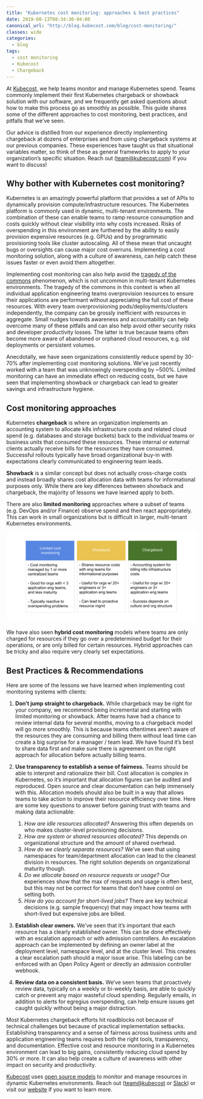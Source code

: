 ```yaml
---
title: "Kubernetes cost monitoring: approaches & best practices"
date: 2019-08-13T08:34:30-04:00
canonical_url: "http://blog.kubecost.com/blog/cost-monitoring/"
classes: wide
categories:
  - blog
tags:
  - cost monitoring
  - Kubecost
  - Chargeback
---
```


At [Kubecost](http://kubecost.com), we help teams monitor and manage Kubernetes spend. Teams commonly implement their first Kubernetes chargeback or showback solution with our software, and we frequently get asked questions about how to make this process go as smoothly as possible. This guide shares some of the different approaches to cost monitoring, best practices, and pitfalls that we’ve seen. 

Our advice is distilled from our experience directly implementing chargeback at dozens of enterprises and from using chargeback systems at our previous companies. These experiences have taught us that situational variables matter, so think of these as general frameworks to apply to your organization’s specific situation. Reach out (<team@kubecost.com>) if you want to discuss!

## Why bother with Kubernetes cost monitoring?

Kubernetes is an amazingly powerful platform that provides a set of APIs to dynamically provision compute/infrastructure resources. The Kubernetes platform is commonly used in dynamic, multi-tenant environments. The combination of these can enable teams to ramp resource consumption and costs quickly without clear visibility into why costs increased. Risks of overspending in this environment are furthered by the ability to easily provision expensive resources (e.g. GPUs) and by programmatic provisioning tools like cluster autoscaling. All of these mean that uncaught bugs or oversights can cause major cost overruns. Implementing a cost monitoring solution, along with a culture of awareness, can help catch these issues faster or even avoid them altogether.

Implementing cost monitoring can also help avoid the [tragedy of the commons](https://en.wikipedia.org/wiki/Tragedy_of_the_commons) phenomenon, which is not uncommon in multi-tenant Kubernetes environments. The tragedy of the commons in this context is when all individual application engineering teams overprovision resources to ensure their applications are performant without appreciating the full cost of these resources. With every team overprovisioning pods/deployments/clusters independently, the company can be grossly inefficient with resources in aggregate. Small nudges towards awareness and accountability can help overcome many of these pitfalls and can also help avoid other security risks and developer productivity losses. The latter is true because teams often become more aware of abandoned or orphaned cloud resources, e.g. old deployments or persistent volumes. 

Anecdotally, we have seen organizations consistently reduce spend by 30-70% after implementing cost monitoring solutions. We’ve just recently worked with a team that was unknowingly overspending by ~500%. Limited monitoring can have an immediate effect on reducing costs, but we have seen that implementing showback or chargeback can lead to greater savings and infrastructure hygiene. 

## Cost monitoring approaches

Kubernetes **chargeback** is where an organization implements an accounting system to allocate k8s infrastructure costs and related cloud spend (e.g. databases and storage buckets) back to the individual teams or business units that consumed these resources. These internal or external clients actually receive bills for the resources they have consumed. Successful rollouts typically have broad organizational buy-in with expectations clearly communicated to engineering team leads. 

**Showback** is a similar concept but does not actually cross-charge costs and instead broadly shares cost allocation data with teams for informational purposes only. While there are key differences between showback and chargeback, the majority of lessons we have learned apply to both.

There are also **limited monitoring** approaches where a subset of teams (e.g. DevOps and/or Finance) observe spend and then react appropriately. This can work in small organizations but is difficult in larger, multi-tenant Kubernetes environments. 

![cost monitoring approaches](/assets/images/cost-monitoring-approaches.png)

We have also seen **hybrid cost monitoring** models where teams are only charged for resources if they go over a predetermined budget for their operations, or are only billed for certain resources. Hybrid approaches can be tricky and also require very clearly set expectations.



## Best Practices & Recommendations

Here are some of the lessons we have learned when implementing cost monitoring systems with clients: 

1. **Don’t jump straight to chargeback.** While chargeback may be right for your company, we recommend being incremental and starting with limited monitoring or showback. After teams have had a chance to review internal data for several months, moving to a chargeback model will go more smoothly. This is because teams oftentimes aren’t aware of the resources they are consuming and billing them without lead time can create a big surprise for a manager / team lead. We have found it’s best to share data first and make sure there is agreement on the right approach for allocation before actually billing teams. 

2. **Use transparency to establish a sense of fairness.** Teams should be able to interpret and rationalize their bill. Cost allocation is complex in Kubernetes, so it’s important that allocation figures can be audited and reproduced. Open source and clear documentation can help immensely with this. Allocation models should also be built in a way that allows teams to take action to improve their resource efficiency over time. Here are some key questions to answer before gaining trust with teams and making data actionable:

    1. _How are idle resources allocated?_ Answering this often depends on who makes cluster-level provisioning decisions.  
    2. _How are system or shared resources allocated?_ This depends on organizational structure and the amount of shared overhead.  
    3. _How do we clearly separate resources?_ We’ve seen that using namespaces for team/department allocation can lead to the cleanest division in resources. The right solution depends on organizational maturity though.   
    4. _Do we allocate based on resource requests or usage?_ Our experiences show that the max of requests and usage is often best, but this may not be correct for teams that don’t have control on setting both.
    5. _How do you account for short-lived jobs?_ There are key technical decisions (e.g. sample frequency) that may impact how teams with short-lived but expensive jobs are billed.   
  
3. **Establish clear owners.** We’ve seen that it’s important that each resource has a clearly established owner. This can be done effectively with an escalation approach or with admission controllers. An escalation approach can be implemented by defining an owner label at the deployment level, namespace level, and at the cluster level. This creates a clear escalation path should a major issue arise. This labeling can be enforced with an Open Policy Agent or directly an admission controller webhook.

4. **Review data on a consistent basis.** We’ve seen teams that proactively review data, typically on a weekly or bi-weekly basis, are able to quickly catch or prevent any major wasteful cloud spending. Regularly emails, in addition to alerts for egregius overspending, can help ensure issues get caught quickly without being a major distraction.


Most Kubernetes chargeback efforts hit roadblocks not because of technical challenges but because of practical implementation setbacks. Establishing transparency and a sense of fairness across business units and application engineering teams requires both the right tools, transparency, and documentation. Effective cost and resource monitoring in a Kubernetes environment can lead to big gains, consistently reducing cloud spend by 30% or more. It can also help create a culture of awareness with other impact on security and productivity. 

[Kubecost](http://kubecost.com) uses [open source models](https://github.com/kubecost) to monitor and manage resources in dynamic Kubernetes environments. Reach out (<team@kubecost> or [Slack](https://join.slack.com/t/kubecost/shared_invite/enQtNTA2MjQ1NDUyODE5LWFjYzIzNWE4MDkzMmUyZGU4NjkwMzMyMjIyM2E0NGNmYjExZjBiNjk1YzY5ZDI0ZTNhZDg4NjlkMGRkYzFlZTU)) or visit our [website](http://kubecost.com) if you want to learn more.


